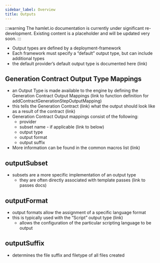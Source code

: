 ```yaml
---
sidebar_label: Overview
title: Outputs
---
```

:::warning
The hamlet.io documentation is currently under significant re-development. Existing content is a placeholder and will be updated very soon.
:::

* Output types are defined by a deployment-framework
* Each framework must specify a “default” output type, but can include additional types
* the default provider’s default output type is documented here (link)

## Generation Contract Output Type Mappings

* an Output Type is made available to the engine by defining the Generation Contract Output Mappings (link to function definition for addContractGenerationStepOutputMapping)
* this tells the Generation Contract (link) what the output should look like as a result of the contract (link)
* Generation Contract Output mappings consist of the following:
  * provider
  * subset name - if applicable (link to below)
  * output type
  * output format
  * output suffix
* More information can be found in the common macros list (link)

## outputSubset

* subsets are a more specific implementation of an output type
  * they are often directly associated with template passes (link to passes docs)

## outputFormat

* output formats allow the assignment of a specific language format
* this is typically used with the “Script” output type (link)
  * allows the configuration of the particular scripting language to be output

## outputSuffix

* determines the file suffix and filetype of all files created
